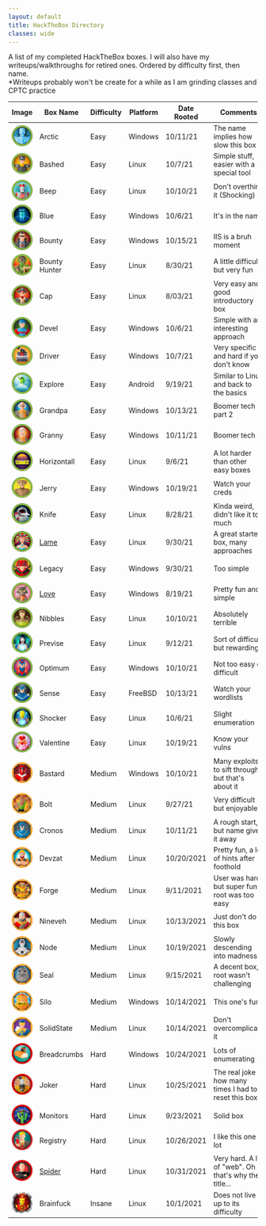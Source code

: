```yaml
---
layout: default
title: HackTheBox Directory
classes: wide
---
```

A list of my completed HackTheBox boxes. I will also have my writeups/walkthroughs for retired ones. Ordered by difficulty first, then name.
<br />
*Writeups probably won't be create for a while as I am grinding classes and CPTC practice
<br />

| Image | Box Name  | Difficulty | Platform | Date Rooted | Comments |
| ------------- | ------------- | ------------- | ------------- |------------- |------------- |
| <img src="https://github.com/susMdT/Nigerald/blob/master/assets/images/Arctic.png?raw=true" width="100%" height="100%" unselectable="on" /> | Arctic | Easy | Windows | 10/11/21 | The name implies how slow this box is |
| <img src="https://github.com/susMdT/Nigerald/blob/master/assets/images/Bashed.png?raw=true" width="100%" height="100%" unselectable="on" /> | Bashed | Easy | Linux | 10/7/21 | Simple stuff, easier with a special tool |
| <img src="https://github.com/susMdT/Nigerald/blob/master/assets/images/Beep.png?raw=true" width="100%" height="100%" unselectable="on" /> | Beep | Easy | Linux | 10/10/21 | Don't overthink it (Shocking) |
| <img src="https://github.com/susMdT/Nigerald/blob/master/assets/images/Blue.png?raw=true" width="100%" height="100%" unselectable="on" /> | Blue | Easy | Windows | 10/6/21 | It's in the name |
| <img src="https://github.com/susMdT/Nigerald/blob/master/assets/images/Bounty.png?raw=true" width="100%" height="100%" unselectable="on" /> | Bounty | Easy | Windows | 10/15/21 | IIS is a bruh moment |
| <img src="https://github.com/susMdT/Nigerald/blob/master/assets/images/BountyHunter.png?raw=true" width="100%" height="100%" unselectable="on" /> | Bounty Hunter | Easy | Linux | 8/30/21 | A little difficult, but very fun |
| <img src="https://github.com/susMdT/Nigerald/blob/master/assets/images/Cap.png?raw=true" width="100%" height="100%" unselectable="on" /> | Cap | Easy | Linux | 8/03/21 | Very easy and good introductory box |
| <img src="https://github.com/susMdT/Nigerald/blob/master/assets/images/Devel.png?raw=true" width="100%" height="100%" unselectable="on" /> | Devel | Easy | Windows | 10/6/21 | Simple with an interesting approach |
| <img src="https://github.com/susMdT/Nigerald/blob/master/assets/images/Driver.png?raw=true" width="100%" height="100%" unselectable="on" /> | Driver | Easy | Windows | 10/7/21 | Very specific and hard if you don't know |
| <img src="https://github.com/susMdT/Nigerald/blob/master/assets/images/Explore.png?raw=true" width="100%" height="100%" unselectable="on" /> | Explore | Easy | Android | 9/19/21 | Similar to Linux and back to the basics |
| <img src="https://github.com/susMdT/Nigerald/blob/master/assets/images/Grandpa.png?raw=true" width="100%" height="100%" unselectable="on" /> | Grandpa | Easy | Windows | 10/13/21 | Boomer tech part 2 |
| <img src="https://github.com/susMdT/Nigerald/blob/master/assets/images/Granny.png?raw=true" width="100%" height="100%" unselectable="on" /> | Granny | Easy | Windows | 10/11/21 | Boomer tech |
| <img src="https://github.com/susMdT/Nigerald/blob/master/assets/images/Horizontall.png?raw=true" width="100%" height="100%" unselectable="on" /> | Horizontall | Easy | Linux | 9/6/21 | A lot harder than other easy boxes |
| <img src="https://github.com/susMdT/Nigerald/blob/master/assets/images/Jerry.png?raw=true" width="100%" height="100%" unselectable="on" /> | Jerry | Easy | Windows | 10/19/21 | Watch your creds |
| <img src="https://github.com/susMdT/Nigerald/blob/master/assets/images/Knife.png?raw=true" width="100%" height="100%" unselectable="on" /> | Knife | Easy | Linux | 8/28/21 | Kinda weird, didn't like it too much |
| <img src="https://github.com/susMdT/Nigerald/blob/master/assets/images/Lame.png?raw=true" width="100%" height="100%" unselectable="on" /> | <a href="https://susmdt.github.io/Nigerald/HTB/Lame"> Lame </a> | Easy | Linux | 9/30/21 | A great starter box, many approaches |
| <img src="https://github.com/susMdT/Nigerald/blob/master/assets/images/Legacy.png?raw=true" width="100%" height="100%" unselectable="on" /> | Legacy | Easy | Windows | 9/30/21 | Too simple |
| <img src="https://github.com/susMdT/Nigerald/blob/master/assets/images/Love.png?raw=true" width="100%" height="100%" unselectable="on" /> | <a href="https://susmdt.github.io/Nigerald/HTB/Love"> Love </a>  | Easy | Windows | 8/19/21 | Pretty fun and simple |
| <img src="https://github.com/susMdT/Nigerald/blob/master/assets/images/Nibbles.png?raw=true" width="100%" height="100%" unselectable="on" /> | Nibbles | Easy | Linux | 10/10/21 | Absolutely terrible |
| <img src="https://github.com/susMdT/Nigerald/blob/master/assets/images/Previse.png?raw=true" width="100%" height="100%" unselectable="on" /> | Previse | Easy | Linux | 9/12/21 | Sort of difficult but rewarding |
| <img src="https://github.com/susMdT/Nigerald/blob/master/assets/images/Optimum.png?raw=true" width="100%" height="100%" unselectable="on" /> | Optimum | Easy | Windows | 10/10/21 | Not too easy or difficult |
| <img src="https://github.com/susMdT/Nigerald/blob/master/assets/images/Sense.png?raw=true" width="100%" height="100%" unselectable="on" /> | Sense | Easy | FreeBSD | 10/13/21 | Watch your wordlists |
| <img src="https://github.com/susMdT/Nigerald/blob/master/assets/images/Shocker.png?raw=true" width="100%" height="100%" unselectable="on" /> | Shocker | Easy | Linux | 10/6/21 | Slight enumeration |
| <img src="https://github.com/susMdT/Nigerald/blob/master/assets/images/Valentine.png?raw=true" width="100%" height="100%" unselectable="on" /> | Valentine | Easy | Linux | 10/19/21 | Know your vulns |
| <img src="https://github.com/susMdT/Nigerald/blob/master/assets/images/Bastard_Small.png?raw=true" width="100%" height="100%" unselectable="on" /> | Bastard | Medium | Windows | 10/10/21 | Many exploits to sift through, but that's about it |
| <img src="https://github.com/susMdT/Nigerald/blob/master/assets/images/Bolt.png?raw=true" width="100%" height="100%" unselectable="on" /> | Bolt | Medium | Linux | 9/27/21 | Very difficult but enjoyable |
| <img src="https://github.com/susMdT/Nigerald/blob/master/assets/images/Cronos.png?raw=true" width="100%" height="100%" unselectable="on" /> | Cronos | Medium | Linux | 10/11/21 | A rough start, but name gives it away |
| <img src="https://github.com/susMdT/Nigerald/blob/master/assets/images/Devzat.png?raw=true" width="100%" height="100%" unselectable="on" /> | Devzat | Medium | Linux | 10/20/2021 | Pretty fun, a lot of hints after foothold |
| <img src="https://github.com/susMdT/Nigerald/blob/master/assets/images/Forge.png?raw=true" width="100%" height="100%" unselectable="on" /> | Forge | Medium | Linux | 9/11/2021 | User was hard but super fun, root was too easy |
| <img src="https://github.com/susMdT/Nigerald/blob/master/assets/images/Nineveh.png?raw=true" width="100%" height="100%" unselectable="on" /> | Nineveh | Medium | Linux | 10/13/2021 | Just don't do this box |
| <img src="https://github.com/susMdT/Nigerald/blob/master/assets/images/Node.png?raw=true" width="100%" height="100%" unselectable="on" /> | Node | Medium | Linux | 10/19/2021 | Slowly descending into madness |
| <img src="https://github.com/susMdT/Nigerald/blob/master/assets/images/Seal.png?raw=true" width="100%" height="100%" unselectable="on" /> | Seal | Medium | Linux | 9/15/2021 | A decent box, root wasn't challenging |
| <img src="https://github.com/susMdT/Nigerald/blob/master/assets/images/Silo.png?raw=true" width="100%" height="100%" unselectable="on" /> | Silo | Medium | Windows | 10/14/2021 | This one's fun |
| <img src="https://github.com/susMdT/Nigerald/blob/master/assets/images/SolidState.png?raw=true" width="100%" height="100%" unselectable="on" /> | SolidState | Medium | Linux | 10/14/2021 | Don't overcomplicate it |
| <img src="https://github.com/susMdT/Nigerald/blob/master/assets/images/Breadcrumbs.png?raw=true" width="100%" height="100%" unselectable="on" /> | Breadcrumbs | Hard | Windows | 10/24/2021 | Lots of enumerating |
| <img src="https://github.com/susMdT/Nigerald/blob/master/assets/images/Joker.png?raw=true" width="100%" height="100%" unselectable="on" /> | Joker | Hard | Linux | 10/25/2021 | The real joke is how many times I had to reset this box |
| <img src="https://github.com/susMdT/Nigerald/blob/master/assets/images/Monitors.png?raw=true" width="100%" height="100%" unselectable="on" /> | Monitors | Hard | Linux | 9/23/2021 | Solid box |
| <img src="https://github.com/susMdT/Nigerald/blob/master/assets/images/Registry.png?raw=true" width="100%" height="100%" unselectable="on" /> | Registry | Hard | Linux | 10/26/2021 | I like this one a lot |
| <img src="https://github.com/susMdT/Nigerald/blob/master/assets/images/Spider.png?raw=true" width="100%" height="100%" unselectable="on" /> | <a href="https://susmdt.github.io/Nigerald/HTB/Spider"> Spider </a> | Hard | Linux | 10/31/2021 | Very hard. A lot of "web". Oh that's why the title... |
| <img src="https://github.com/susMdT/Nigerald/blob/master/assets/images/Brainfuck.png?raw=true" width="100%" height="100%" unselectable="on" /> | Brainfuck | Insane | Linux | 10/1/2021 | Does not live up to its difficulty |
